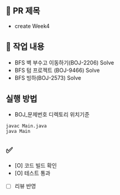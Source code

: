 ## 📌 PR 제목
- create Week4

## 📝 작업 내용
- BFS 벽 부수고 이동하기(BOJ-2206) Solve
- BFS 텀 프로젝트 (BOJ-9466) Solve
- BFS 빙하(BOJ-2573) Solve
## 실행 방법
- BOJ_문제번호 디렉토리 위치기준
```
javac Main.java
java Main
```
## ✅ 
- [O] 코드 빌드 확인
- [O] 테스트 통과
- [ ] 리뷰 반영
